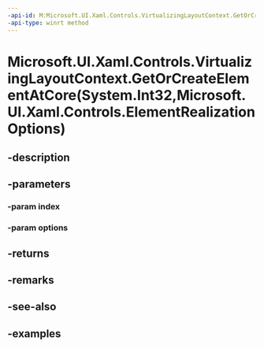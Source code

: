 ```yaml
---
-api-id: M:Microsoft.UI.Xaml.Controls.VirtualizingLayoutContext.GetOrCreateElementAtCore(System.Int32,Microsoft.UI.Xaml.Controls.ElementRealizationOptions)
-api-type: winrt method
---
```


# Microsoft.UI.Xaml.Controls.VirtualizingLayoutContext.GetOrCreateElementAtCore(System.Int32,Microsoft.UI.Xaml.Controls.ElementRealizationOptions)

<!--
protected virtual Windows.UI.Xaml.UIElement GetOrCreateElementAtCore (int index, Microsoft.UI.Xaml.Controls.ElementRealizationOptions options);
-->

## -description

## -parameters

### -param index

### -param options

## -returns

## -remarks

## -see-also

## -examples

